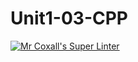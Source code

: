 # Unit1-03-CPP
[![Mr Coxall's Super Linter](https://github.com/ICS3U-C-Programming-ZakG/Unit1-03-CPP/workflows/Mr%20Coxall's%20Super%20Linter/badge.svg)](https://github.com/ICS3U-C-Programming-ZakG/Unit1-03-CPP/actions/)
